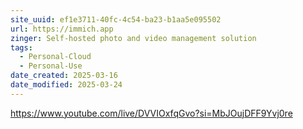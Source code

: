 ```yaml
---
site_uuid: ef1e3711-40fc-4c54-ba23-b1aa5e095502
url: https://immich.app
zinger: Self-hosted photo and video management solution
tags:
  - Personal-Cloud
  - Personal-Use
date_created: 2025-03-16
date_modified: 2025-03-24
---
```



https://www.youtube.com/live/DVVIOxfqGvo?si=MbJOujDFF9Yvj0re